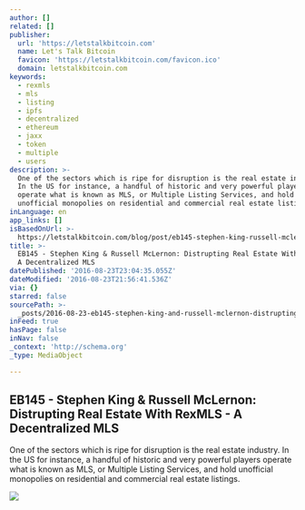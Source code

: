 ```yaml
---
author: []
related: []
publisher:
  url: 'https://letstalkbitcoin.com'
  name: Let's Talk Bitcoin
  favicon: 'https://letstalkbitcoin.com/favicon.ico'
  domain: letstalkbitcoin.com
keywords:
  - rexmls
  - mls
  - listing
  - ipfs
  - decentralized
  - ethereum
  - jaxx
  - token
  - multiple
  - users
description: >-
  One of the sectors which is ripe for disruption is the real estate industry.
  In the US for instance, a handful of historic and very powerful players
  operate what is known as MLS, or Multiple Listing Services, and hold
  unofficial monopolies on residential and commercial real estate listings.
inLanguage: en
app_links: []
isBasedOnUrl: >-
  https://letstalkbitcoin.com/blog/post/eb145-stephen-king-russell-mclernon-distrupting-real-estate-with-rexmls-a-decentralized-mls
title: >-
  EB145 - Stephen King & Russell McLernon: Distrupting Real Estate With RexMLS -
  A Decentralized MLS
datePublished: '2016-08-23T23:04:35.055Z'
dateModified: '2016-08-23T21:56:41.536Z'
via: {}
starred: false
sourcePath: >-
  _posts/2016-08-23-eb145-stephen-king-and-russell-mclernon-distrupting-real-es.md
inFeed: true
hasPage: false
inNav: false
_context: 'http://schema.org'
_type: MediaObject

---
```

<article style=""><h1>EB145 - Stephen King &amp; Russell McLernon: Distrupting Real Estate With RexMLS - A Decentralized MLS</h1><p>One of the sectors which is ripe for disruption is the real estate industry. In the US for instance, a handful of historic and very powerful players operate what is known as MLS, or Multiple Listing Services, and hold unofficial monopolies on residential and commercial real estate listings.</p><img src="https://letstalkbitcoin.com/files/blogs/1900-90762a241258ab99ca426d81ddb2e322360d0622a1eed42db883fc35feef6d7f.jpg" /></article>